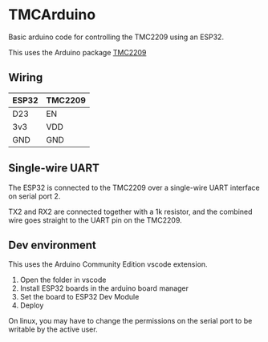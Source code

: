 # TMCArduino

Basic arduino code for controlling the TMC2209 using an ESP32.

This uses the Arduino package [TMC2209](https://github.com/janelia-arduino/TMC2209)

## Wiring

|ESP32|TMC2209|
|-----|-------|
| D23 | EN    |
| 3v3 | VDD   |
| GND | GND   |

## Single-wire UART

The ESP32 is connected to the TMC2209 over a single-wire UART interface on serial port 2.

TX2 and RX2 are connected together with a 1k resistor, and the combined wire goes straight to the UART pin on the TMC2209.

## Dev environment

This uses the Arduino Community Edition vscode extension.

1. Open the folder in vscode
2. Install ESP32 boards in the arduino board manager
3. Set the board to ESP32 Dev Module
4. Deploy

On linux, you may have to change the permissions on the serial port to be writable by the active user.
